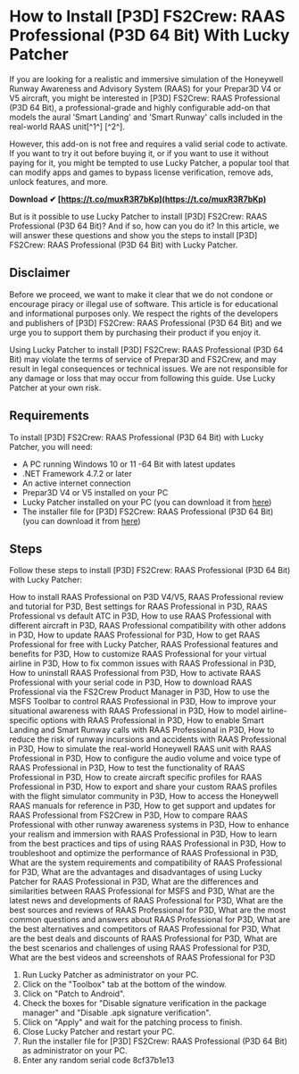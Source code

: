 # How to Install [P3D] FS2Crew: RAAS Professional (P3D 64 Bit) With Lucky Patcher
  
If you are looking for a realistic and immersive simulation of the Honeywell Runway Awareness and Advisory System (RAAS) for your Prepar3D V4 or V5 aircraft, you might be interested in [P3D] FS2Crew: RAAS Professional (P3D 64 Bit), a professional-grade and highly configurable add-on that models the aural 'Smart Landing' and 'Smart Runway' calls included in the real-world RAAS unit[^1^] [^2^].
  
However, this add-on is not free and requires a valid serial code to activate. If you want to try it out before buying it, or if you want to use it without paying for it, you might be tempted to use Lucky Patcher, a popular tool that can modify apps and games to bypass license verification, remove ads, unlock features, and more.
 
**Download ✔ [https://t.co/muxR3R7bKp](https://t.co/muxR3R7bKp)**


  
But is it possible to use Lucky Patcher to install [P3D] FS2Crew: RAAS Professional (P3D 64 Bit)? And if so, how can you do it? In this article, we will answer these questions and show you the steps to install [P3D] FS2Crew: RAAS Professional (P3D 64 Bit) with Lucky Patcher.
  
## Disclaimer
  
Before we proceed, we want to make it clear that we do not condone or encourage piracy or illegal use of software. This article is for educational and informational purposes only. We respect the rights of the developers and publishers of [P3D] FS2Crew: RAAS Professional (P3D 64 Bit) and we urge you to support them by purchasing their product if you enjoy it.
  
Using Lucky Patcher to install [P3D] FS2Crew: RAAS Professional (P3D 64 Bit) may violate the terms of service of Prepar3D and FS2Crew, and may result in legal consequences or technical issues. We are not responsible for any damage or loss that may occur from following this guide. Use Lucky Patcher at your own risk.
  
## Requirements
  
To install [P3D] FS2Crew: RAAS Professional (P3D 64 Bit) with Lucky Patcher, you will need:
  
- A PC running Windows 10 or 11 -64 Bit with latest updates
- .NET Framework 4.7.2 or later
- An active internet connection
- Prepar3D V4 or V5 installed on your PC
- Lucky Patcher installed on your PC (you can download it from [here](https://www.luckypatchers.com/download/))
- The installer file for [P3D] FS2Crew: RAAS Professional (P3D 64 Bit) (you can download it from [here](https://fs2crew.com/product/fs2crew-raas-professional/))

## Steps
  
Follow these steps to install [P3D] FS2Crew: RAAS Professional (P3D 64 Bit) with Lucky Patcher:
 
How to install RAAS Professional on P3D V4/V5,  RAAS Professional review and tutorial for P3D,  Best settings for RAAS Professional in P3D,  RAAS Professional vs default ATC in P3D,  How to use RAAS Professional with different aircraft in P3D,  RAAS Professional compatibility with other addons in P3D,  How to update RAAS Professional for P3D,  How to get RAAS Professional for free with Lucky Patcher,  RAAS Professional features and benefits for P3D,  How to customize RAAS Professional for your virtual airline in P3D,  How to fix common issues with RAAS Professional in P3D,  How to uninstall RAAS Professional from P3D,  How to activate RAAS Professional with your serial code in P3D,  How to download RAAS Professional via the FS2Crew Product Manager in P3D,  How to use the MSFS Toolbar to control RAAS Professional in P3D,  How to improve your situational awareness with RAAS Professional in P3D,  How to model airline-specific options with RAAS Professional in P3D,  How to enable Smart Landing and Smart Runway calls with RAAS Professional in P3D,  How to reduce the risk of runway incursions and accidents with RAAS Professional in P3D,  How to simulate the real-world Honeywell RAAS unit with RAAS Professional in P3D,  How to configure the audio volume and voice type of RAAS Professional in P3D,  How to test the functionality of RAAS Professional in P3D,  How to create aircraft specific profiles for RAAS Professional in P3D,  How to export and share your custom RAAS profiles with the flight simulator community in P3D,  How to access the Honeywell RAAS manuals for reference in P3D,  How to get support and updates for RAAS Professional from FS2Crew in P3D,  How to compare RAAS Professional with other runway awareness systems in P3D,  How to enhance your realism and immersion with RAAS Professional in P3D,  How to learn from the best practices and tips of using RAAS Professional in P3D,  How to troubleshoot and optimize the performance of RAAS Professional in P3D,  What are the system requirements and compatibility of RAAS Professional for P3D,  What are the advantages and disadvantages of using Lucky Patcher for RAAS Professional in P3D,  What are the differences and similarities between RAAS Professional for MSFS and P3D,  What are the latest news and developments of RAAS Professional for P3D,  What are the best sources and reviews of RAAS Professional for P3D,  What are the most common questions and answers about RAAS Professional for P3D,  What are the best alternatives and competitors of RAAS Professional for P3D,  What are the best deals and discounts of RAAS Professional for P3D,  What are the best scenarios and challenges of using RAAS Professional for P3D,  What are the best videos and screenshots of RAAS Professional for P3D

1. Run Lucky Patcher as administrator on your PC.
2. Click on the "Toolbox" tab at the bottom of the window.
3. Click on "Patch to Android".
4. Check the boxes for "Disable signature verification in the package manager" and "Disable .apk signature verification".
5. Click on "Apply" and wait for the patching process to finish.
6. Close Lucky Patcher and restart your PC.
7. Run the installer file for [P3D] FS2Crew: RAAS Professional (P3D 64 Bit) as administrator on your PC.
8. Enter any random serial code 8cf37b1e13


